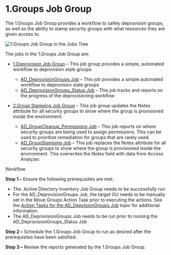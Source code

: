 # 1.Groups Job Group

The 1.Groups Job Group provides a workflow to safely deprovision groups, as well as the ability to
stamp security groups with what resources they are given access to.

![1.Groups Job Group in the Jobs Tree](/img/product_docs/accessanalyzer/12.0/solutions/activedirectory/cleanup/groups/groupsjobtree.webp)

The jobs in the 1.Groups Job Group are:

- [1.Deprovision Job Group](/docs/accessanalyzer/12.0/solutions/activedirectory/cleanup/groups/deprovision/overview.md) – This job group provides a simple, automated
  workflow to deprovision stale groups

    - [AD_DeprovisionGroups Job](/docs/accessanalyzer/12.0/solutions/activedirectory/cleanup/groups/deprovision/ad_deprovisiongroups.md) – This job provides a simple
      automated workflow to deprovision stale groups
    - [AD_DeprovisionGroups_Status Job](/docs/accessanalyzer/12.0/solutions/activedirectory/cleanup/groups/deprovision/ad_deprovisiongroups_status.md) – This job
      tracks and reports on the progress of the deprovisioning workflow

- [2.Group Stamping Job Group](/docs/accessanalyzer/12.0/solutions/activedirectory/cleanup/groups/stamping/overview.md) – This job group updates the Notes attribute
  for all security groups to show where the group is provisioned inside the environment.

    - [AD_GroupCleanup_Permissions Job](/docs/accessanalyzer/12.0/solutions/activedirectory/cleanup/groups/stamping/ad_groupcleanup_permissions.md) – This job reports
      on where security groups are being used to assign permissions. This can be used to prioritize
      remediation for groups that are rarely used.
    - [AD_GroupStamping Job](/docs/accessanalyzer/12.0/solutions/activedirectory/cleanup/groups/stamping/ad_groupstamping.md) – This job replaces the Notes attribute
      for all security groups to show where the group is provisioned inside the environment. This
      overwrites the Notes field with data from Access Analyzer.

Workflow

**Step 1 –** Ensure the following prerequisites are met:

- The .Active Directory Inventory Job Group needs to be successfully run
- For the AD_DeprovisionGroups Job, the target OU needs to be manually set in the Move Groups Action
  Task prior to executing the actions. See the
  [Action Tasks for the AD_DepvisionGroups Job](deprovision/ad_deprovisiongroups.md#action-tasks-for-the-ad_depvisiongroups-job)
  topic for additional information.
- The AD_DeprovisionGroups Job needs to be run prior to running the AD_DeprovisionGroups_Status Job

**Step 2 –** Schedule the 1.Groups Job Group to run as desired after the prerequisites have been
satisfied.

**Step 3 –** Review the reports generated by the 1.Groups Job Group.
